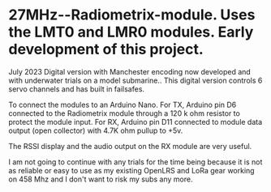# 27MHz--Radiometrix-module. Uses the LMT0 and LMR0 modules. Early development of this project.   
July 2023
Digital version with Manchester encoding now developed and with underwater trials on a model submarine.. This digital version controls 6 servo channels and has built in failsafes. 

To connect the modules to an Arduino Nano. For TX, Arduino pin D6 connected to the Radiometrix module through a 120 k ohm resistor to protect the module input.
For RX, Arduino pin D11 connected to module data output (open collector) with 4.7K ohm pullup to +5v.

The RSSI display and the audio output on the RX module are very useful.

I am not going to continue with any trials for the time being because it is not as reliable or easy to use as my existing  OpenLRS and LoRa gear working on 458 Mhz and I don't want to risk my subs any more.
